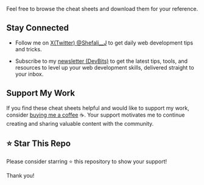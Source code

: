 Feel free to browse the cheat sheets and download them for your reference.

## Stay Connected

- Follow me on [X(Twitter) @Shefali__J](https://twitter.com/Shefali__J) to get daily web development tips and tricks.

- Subscribe to my [newsletter (DevBits)](https://shefali.beehiiv.com/subscribe) to get the latest tips, tools, and resources to level up your web development skills, delivered straight to your inbox.

## Support My Work

If you find these cheat sheets helpful and would like to support my work, consider [buying me a coffee](https://buymeacoffee.com/devshefali) ☕. 
Your support motivates me to continue creating and sharing valuable content with the community.

## ⭐ Star This Repo 

Please consider starring ⭐ this repository to show your support!

Thank you!
